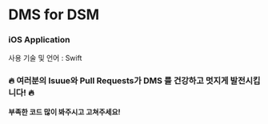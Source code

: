 # DMS for DSM

### iOS Application

사용 기술 및 언어 : Swift

### 🔥 여러분의 Isuue와 Pull Requests가 **DMS** 를 건강하고 멋지게 발전시킵니다! 🔥

**부족한 코드 많이 봐주시고 고쳐주세요!**

